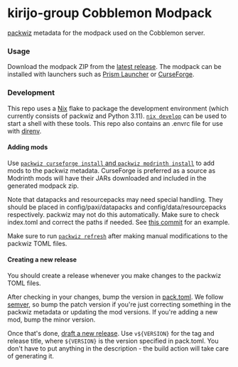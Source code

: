 kirijo-group Cobblemon Modpack
==============================

[packwiz][1] metadata for the modpack used on the Cobblemon server.

### Usage

Download the modpack ZIP from the [latest release][2]. The modpack can be
installed with launchers such as [Prism Launcher][3] or [CurseForge][4].

### Development

This repo uses a [Nix][5] flake to package the development environment (which
currently consists of packwiz and Python 3.11). [`nix develop`][6] can be used
to start a shell with these tools. This repo also contains an .envrc file for
use with [direnv][7].

#### Adding mods

Use [`packwiz curseforge install` and `packwiz modrinth install`][8] to add mods
to the packwiz metadata. CurseForge is preferred as a source as Modrinth mods
will have their JARs downloaded and included in the generated modpack zip.

Note that datapacks and resourcepacks may need special handling. They should be
placed in config/paxi/datapacks and config/data/resourcepacks respectively.
packwiz may not do this automatically. Make sure to check index.toml and correct
the paths if needed. See [this commit][9] for an example.

Make sure to run [`packwiz refresh`][10] after making manual modifications to the
packwiz TOML files. 

#### Creating a new release

You should create a release whenever you make changes to the packwiz TOML files.

After checking in your changes, bump the version in [pack.toml][11]. We follow
[semver][12], so bump the patch version if you're just correcting something in
the packwiz metadata or updating the mod versions. If you're adding a new mod,
bump the minor version.

Once that's done, [draft a new release][13]. Use `v${VERSION}` for the tag and
release title, where `${VERSION}` is the version specified in pack.toml. You
don't have to put anything in the description - the build action will take care
of generating it.

[1]: https://packwiz.infra.link/
[2]: https://github.com/kirijo-group/cobblemon-modpack/releases/latest
[3]: https://prismlauncher.org/wiki/getting-started/download-modpacks/
[4]: https://support.curseforge.com/en/support/solutions/articles/9000196984-installing-modpacks
[5]: https://github.com/NixOS/nix
[6]: https://nixos.org/manual/nix/stable/command-ref/new-cli/nix3-develop.html
[7]: https://direnv.net/
[8]: https://packwiz.infra.link/tutorials/creating/adding-mods/
[9]: https://github.com/kirijo-group/cobblemon-modpack/commit/83ba3aa3f1245b13074058b1cdfa3acaad8a4cdb
[10]: https://packwiz.infra.link/reference/commands/packwiz/refresh/
[11]: pack.toml
[12]: https://semver.org/
[13]: https://github.com/kirijo-group/cobblemon-modpack/releases/new
